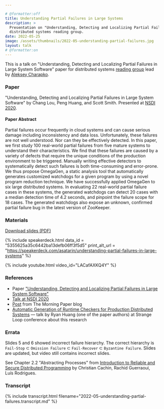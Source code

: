 ```yaml
---

# @formatter:off
title: Understanding Partial Failures in Large Systems
description: >
  Presentation on "Understanding, Detecting and Localizing Partial Failures in Large System Software" paper for
  distributed systems reading group.
date: 2022-05-25
image: /assets/thumbnails/2022-05-understanding-partial-failures.jpg
layout: talk
# @formatter:on
---
```


This is a talk on "Understanding, Detecting and Localizing Partial Failures in Large System Software"
paper for distributed systems [reading group](https://charap.co/category/reading-group/)
lead by [Aleksey Charapko](https://twitter.com/AlekseyCharapko).

### Paper

"Understanding, Detecting and Localizing Partial Failures in Large System Software"
by Chang Lou, Peng Huang, and Scott Smith. Presented
at [NSDI 2020](https://www.usenix.org/conference/nsdi20/presentation/lou).

#### Paper Abstract

Partial failures occur frequently in cloud systems and can cause serious damage including
inconsistency and data loss. Unfortunately, these failures are not well understood.
Nor can they be effectively detected. In this paper, we first study 100 real-world partial
failures from five mature systems to understand their characteristics. We find that
these failures are caused by a variety of defects that require the unique conditions
of the production environment to be triggered. Manually writing effective detectors
to systematically detect such failures is both time-consuming and error-prone.
We thus propose OmegaGen, a static analysis tool that automatically generates
customized watchdogs for a given program by using a novel program reduction
technique. We have successfully applied OmegaGen to six large distributed systems.
In evaluating 22 real-world partial failure cases in these systems, the generated
watchdogs can detect 20 cases with a median detection time of 4.2 seconds, and
pinpoint the failure scope for 18 cases. The generated watchdogs also expose an
unknown, confirmed partial failure bug in the latest version of ZooKeeper.

### Materials

[Download slides (PDF)](/assets/talks/2022-05-understanding-partial-failures.pdf)

{% include speakerdeck.html
data_id = "5355625a35c6442ba13defb06ff3f5d5"
print_alt_url = "https://speakerdeck.com/asatarin/understanding-partial-failures-in-large-systems"
%}

{% include youtube.html video_id="LACafAXKQ4Y" %}

### References

- Paper
  ["Understanding, Detecting and Localizing Partial Failures in Large System Software"](https://www.usenix.org/conference/nsdi20/presentation/lou)
- [Talk at NSDI 2020](https://youtu.be/FZj_5fNZfcI)
- [Post](https://web.archive.org/web/https://blog.acolyer.org/2020/03/16/omega-gen/) from The Morning Paper blog
- [Automatic Generation of Runtime Checkers for Production Distributed Systems](https://youtu.be/FI1atZ6wRoQ) — talk
  by Ryan Huang (one of the paper authors) at Strange Loop conference about this research

### Errata

Slides 5 and 6 showed incorrect failure hierarchy.
The correct hierarchy is ```Fail-Stop``` ⊂ ```Omission Failure``` ⊂ ```Fail-Recover``` ⊂ ```Byzantine Failure```.
Slides are updated, but video still contains incorrect slides.

See Chapter 2.2 "Abstracting Processes" from
[Introduction to Reliable and Secure Distributed Programming](https://www.distributedprogramming.net/) by Christian
Cachin, Rachid Guerraoui, Luís Rodrigues.

### Transcript

{% include transcript.html filename="2022-05-understanding-partial-failures.transcript.md" %}
